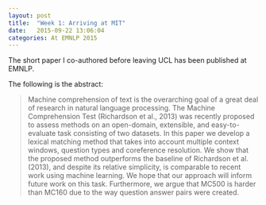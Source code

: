 ```yaml
---
layout: post
title:  "Week 1: Arriving at MIT"
date:   2015-09-22 13:06:04
categories: At EMNLP 2015
---
```


The short paper I co-authored before leaving UCL has been published at EMNLP.

The following is the abstract:

> Machine comprehension of text is the
overarching goal of a great deal of research
in natural language processing. The
Machine Comprehension Test (Richardson
et al., 2013) was recently proposed to
assess methods on an open-domain, extensible,
and easy-to-evaluate task consisting
of two datasets. In this paper we develop
a lexical matching method that takes into
account multiple context windows, question
types and coreference resolution. We
show that the proposed method outperforms
the baseline of Richardson et al.
(2013), and despite its relative simplicity,
is comparable to recent work using machine
learning. We hope that our approach
will inform future work on this task. Furthermore,
we argue that MC500 is harder
than MC160 due to the way question answer
pairs were created.
